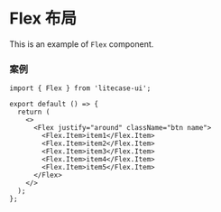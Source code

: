 # Flex 布局

This is an example of `Flex` component.

### 案例

```tsx
import { Flex } from 'litecase-ui';

export default () => {
  return (
    <>
      <Flex justify="around" className="btn name">
        <Flex.Item>item1</Flex.Item>
        <Flex.Item>item2</Flex.Item>
        <Flex.Item>item3</Flex.Item>
        <Flex.Item>item4</Flex.Item>
        <Flex.Item>item5</Flex.Item>
      </Flex>
    </>
  );
};
```
